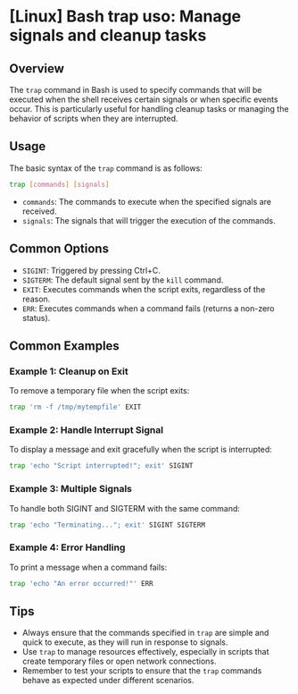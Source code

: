 # [Linux] Bash trap uso: Manage signals and cleanup tasks

## Overview
The `trap` command in Bash is used to specify commands that will be executed when the shell receives certain signals or when specific events occur. This is particularly useful for handling cleanup tasks or managing the behavior of scripts when they are interrupted.

## Usage
The basic syntax of the `trap` command is as follows:

```bash
trap [commands] [signals]
```

- `commands`: The commands to execute when the specified signals are received.
- `signals`: The signals that will trigger the execution of the commands.

## Common Options
- `SIGINT`: Triggered by pressing Ctrl+C.
- `SIGTERM`: The default signal sent by the `kill` command.
- `EXIT`: Executes commands when the script exits, regardless of the reason.
- `ERR`: Executes commands when a command fails (returns a non-zero status).

## Common Examples

### Example 1: Cleanup on Exit
To remove a temporary file when the script exits:

```bash
trap 'rm -f /tmp/mytempfile' EXIT
```

### Example 2: Handle Interrupt Signal
To display a message and exit gracefully when the script is interrupted:

```bash
trap 'echo "Script interrupted!"; exit' SIGINT
```

### Example 3: Multiple Signals
To handle both SIGINT and SIGTERM with the same command:

```bash
trap 'echo "Terminating..."; exit' SIGINT SIGTERM
```

### Example 4: Error Handling
To print a message when a command fails:

```bash
trap 'echo "An error occurred!"' ERR
```

## Tips
- Always ensure that the commands specified in `trap` are simple and quick to execute, as they will run in response to signals.
- Use `trap` to manage resources effectively, especially in scripts that create temporary files or open network connections.
- Remember to test your scripts to ensure that the `trap` commands behave as expected under different scenarios.